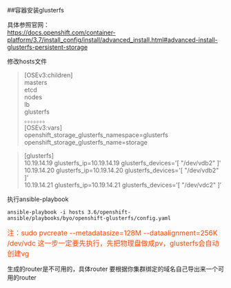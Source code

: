 ##容器安装glusterfs

具体参照官网：<br>
https://docs.openshift.com/container-platform/3.7/install_config/install/advanced_install.html#advanced-install-glusterfs-persistent-storage


修改hosts文件
>[OSEv3:children] <br>
masters <br>
etcd <br>
nodes <br>
lb <br>
glusterfs <br>
。。。。。。。<br>
[OSEv3:vars] <br>
openshift_storage_glusterfs_namespace=glusterfs <br>
openshift_storage_glusterfs_name=storage <br>

>[glusterfs] <br>
10.19.14.19 glusterfs_ip=10.19.14.19 glusterfs_devices='[ "/dev/vdb2" ]' <br>
10.19.14.20 glusterfs_ip=10.19.14.20 glusterfs_devices='[ "/dev/vdb2" ]' <br>
10.19.14.21 glusterfs_ip=10.19.14.21 glusterfs_devices='[ "/dev/vdc2" ]’ <br>

执行ansible-playbook

    ansible-playbook -i hosts 3.6/openshift-ansible/playbooks/byo/openshift-glusterfs/config.yaml


<font color=#FF4500 size=3>注：sudo pvcreate --metadatasize=128M --dataalignment=256K /dev/vdc
这一步一定要先执行，先把物理盘做成pv，glusterfs会自动创建vg</font>

生成的router是不可用的，具体router 要根据你集群绑定的域名自己导出来一个可用的router